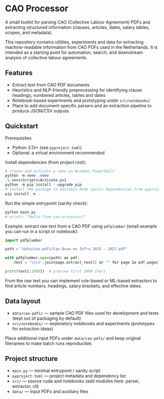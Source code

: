 
# CAO Processor

A small toolkit for parsing CAO (Collective Labour Agreement) PDFs and extracting structured information (clauses, articles, dates, salary tables, scopes, and metadata).

This repository contains utilities, experiments and data for extracting machine-readable information from CAO PDFs used in the Netherlands. It is intended as a starting point for automation, search, and downstream analysis of collective labour agreements.

## Features

- Extract text from CAO PDF documents
- Heuristics and NLP-friendly preprocessing for identifying clause headings, numbered articles, tables and dates
- Notebook-based experiments and prototyping under `src/notebooks/`
- Place to add document-specific parsers and an extraction pipeline to produce JSON/CSV outputs

## Quickstart

Prerequisites

- Python 3.13+ (see `pyproject.toml`)
- Optional: a virtual environment recommended

Install dependencies (from project root):

```powershell
# create and activate a venv on Windows PowerShell
python -m venv .venv
.\.venv\Scripts\Activate.ps1
python -m pip install --upgrade pip
# install the package in editable mode (pulls dependencies from pyproject.toml)
pip install -e .
```

Run the simple entrypoint (sanity check):

```powershell
python main.py
# prints: "Hello from cao-processor!"
```

Example: extract raw text from a CAO PDF using `pdfplumber` (small example you can run in a script or notebook):

```python
import pdfplumber

path = "data/cao-pdfs/Cao Bouw en Infra 2025 - 2027.pdf"

with pdfplumber.open(path) as pdf:
	text = "\n\n".join(page.extract_text() or "" for page in pdf.pages)

print(text[:1000])  # preview first 1000 chars
```

From the raw text you can implement rule-based or ML-based extractors to find article numbers, headings, salary brackets, and effective dates.

## Data layout

- `data/cao-pdfs/` — sample CAO PDF files used for development and tests (kept out of packaging by default)
- `src/notebooks/` — exploratory notebooks and experiments (prototypes for extraction ideas)

Place additional input PDFs under `data/cao-pdfs/` and keep original filenames to make batch runs reproducible.

## Project structure

- `main.py` — minimal entrypoint / sanity script
- `pyproject.toml` — project metadata and dependency list
- `src/` — source code and notebooks (add modules here: parser, extractor, cli)
- `data/` — input PDFs and auxiliary files
